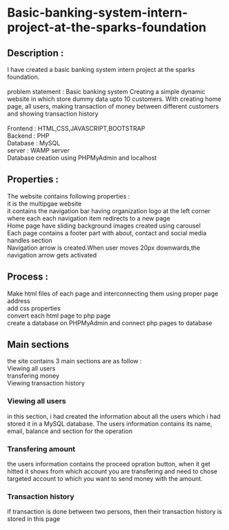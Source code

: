 # Basic-banking-system-intern-project-at-the-sparks-foundation
## Description :
I have created a basic banking system intern project at the sparks foundation.<br/><br/>
problem statement :
Basic banking system
Creating a simple dynamic website in which store dummy data upto 10 customers. With creating home page, all users, making transaction of money between different customers and showing transaction history<br/><br/>
Frontend : HTML,CSS,JAVASCRIPT,BOOTSTRAP<br/>
Backend : PHP<br/>
Database : MySQL<br/>
server : WAMP server<br/>
Database creation using PHPMyAdmin and localhost<br/>

## Properties :
The website contains following properties :<br/>
it is the multipgae website<br/>
it contains the navigation bar having organization logo at the left corner where each each navigation item redirects to a new page<br/>
Home page have sliding background images created using carousel<br/>
Each page contains a footer part with about, contact and social media handles section<br/>
Navigation arrow is created.When user moves 20px downwards,the navigation arrow gets activated<br/>

## Process :
Make html files of each page and interconnecting them using proper page address<br/>
add css properties<br/>
convert each html page to php page<br/>
create a database on PHPMyAdmin and connect php pages to database<br/>

## Main sections
the site contains 3 main sections are as follow :<br/>
 Viewing all users<br/>
 transfering money<br/>
 Viewing transaction history<br/>
 
 ### Viewing all users
 in this section, i had created the information about all the users which i had stored it in a MySQL database. The users information contains its name, email, balance and section for the operation <br/>
 
 ### Transfering amount 
 the users information contains the proceed opration button, when it get hitted it shows from which account you are transfering and need to chose targeted account to which you want to send money with the amount.<br/>
 
 ### Transaction history
 if transaction is done between two persons, then their transaction history is stored in this page<br/>
 
 





